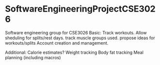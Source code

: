 # SoftwareEngineeringProjectCSE3026
Software engineering group for CSE3026
Basic:
Track workouts.
Allow sheduling for splits/rest days. 
track muscle groups used.
propose ideas for workouts/splits
Account creation and management.

Additional:
Calorie estimates?
Weight tracking
Body fat tracking
Meal planning (including macros)


